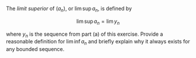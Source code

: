 The *limit superior* of $`(a_n)`$, or $` \lim \sup a_n`$, is defined by

```math
\lim \sup a_n = \lim y_n
```

where $`y_n`$ is the sequence from part (a) of this exercise. Provide a reasonable definition for $` \lim \inf a_n `$ and briefly explain why it always exists for any bounded sequence.